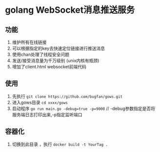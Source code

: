 # golang WebSocket消息推送服务

## 功能
1. 维护所有在线链接
2. 可以根据指定的key去快速定位链接进行推送消息
3. 使用chan处理了线程安全问题
4. 发送/接受消息量为千万级别 (unix内核有瓶颈) 
5. 增加了client.html websocket前端代码

## 使用
1. 先执行 `git clone https://github.com/bugfan/gows.git`
2. 进入gows目录 `cd xxxx/gows`
3. 启动程序 `go run main.go -debug=true -p=9000` // -debug参数指定是否将服务端日志打印出来,-p指定监听端口

## 容器化

1. 切换到此目录 ，执行 `docker build -t YourTag .`
